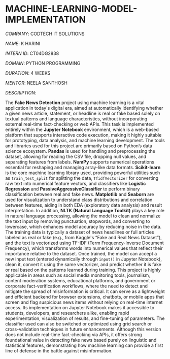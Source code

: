 # MACHINE-LEARNING-MODEL-IMPLEMENTATION

*COMPANY*: CODTECH IT SOLUTIONS

*NAME*: K HARINI

*INTERN ID*: CT04DG2838

*DOMAIN*: PYTHON PROGRAMMING

*DURATION*: 4 WEEKS

*MENTOR*: NEELA SANTHOSH

*DESCRIPTION*:

The **Fake News Detection** project using machine learning is a vital application in today's digital era, aimed at automatically identifying whether a given news article, statement, or headline is real or fake based solely on textual patterns and language characteristics, without incorporating external real-time fact-checking or web APIs. This task is implemented entirely within the **Jupyter Notebook** environment, which is a web-based platform that supports interactive code execution, making it highly suitable for prototyping, data analysis, and machine learning development. The tools and libraries used for this project are primarily based on Python’s data science ecosystem. **Pandas** is used for handling and preprocessing the dataset, allowing for reading the CSV file, dropping null values, and separating features from labels. **NumPy** supports numerical operations essential for reshaping and managing array-like data formats. **Scikit-learn** is the core machine learning library used, providing powerful utilities such as `train_test_split` for splitting the data, `TfidfVectorizer` for converting raw text into numerical feature vectors, and classifiers like **Logistic Regression** and **PassiveAggressiveClassifier** to perform binary classification between real and fake news. **Matplotlib** and **Seaborn** are used for visualization to understand class distributions and correlation between features, aiding in both EDA (exploratory data analysis) and result interpretation. In addition, **NLTK (Natural Language Toolkit)** plays a key role in natural language processing, allowing the model to clean and normalize the text input by removing punctuation, stopwords, and converting to lowercase, which enhances model accuracy by reducing noise in the data. The training data is typically a dataset of news headlines or full articles labeled as real or fake (e.g., from Kaggle's “Fake and Real News Dataset”), and the text is vectorized using TF-IDF (Term Frequency-Inverse Document Frequency), which transforms words into numerical values that reflect their importance relative to the dataset. Once trained, the model can accept a new input text (entered dynamically through `input()` in Jupyter Notebook), clean it, convert it using the same vectorizer, and predict whether it is fake or real based on the patterns learned during training. This project is highly applicable in areas such as social media monitoring tools, journalism, content moderation systems, educational platforms, and government or corporate fact-verification workflows, where the need to detect and mitigate the spread of misinformation is critical. It can serve as a lightweight and efficient backend for browser extensions, chatbots, or mobile apps that screen and flag suspicious news items without relying on real-time internet access. Its implementation on Jupyter Notebook makes it accessible to students, developers, and researchers alike, enabling rapid experimentation, visualization of results, and fine-tuning of parameters. The classifier used can also be switched or optimized using grid search or cross-validation techniques in future enhancements. Although this version does not include real-time fact-checking via APIs, it offers strong foundational value in detecting fake news based purely on linguistic and statistical features, demonstrating how machine learning can provide a first line of defense in the battle against misinformation.

